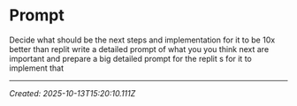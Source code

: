 # Prompt

Decide what should be the next steps and implementation for it to be 10x better than replit write a detailed prompt of what you you think next are important and prepare a big detailed prompt for the replit s for it to implement that

---

*Created: 2025-10-13T15:20:10.111Z*
